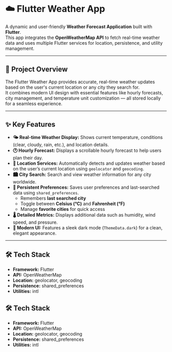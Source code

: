 # ☁️ Flutter Weather App

A dynamic and user-friendly **Weather Forecast Application** built with **Flutter**.  
This app integrates the **OpenWeatherMap API** to fetch real-time weather data and uses multiple Flutter services for location, persistence, and utility management.

---

## 🚀 Project Overview
The Flutter Weather App provides accurate, real-time weather updates based on the user's current location or any city they search for.  
It combines modern UI design with essential features like hourly forecasts, city management, and temperature unit customization — all stored locally for a seamless experience.

---

## ✨ Key Features
- **🌤️ Real-time Weather Display:** Shows current temperature, conditions (clear, cloudy, rain, etc.), and location details.  
- **🕐 Hourly Forecast:** Displays a scrollable hourly forecast to help users plan their day.  
- **📍 Location Services:** Automatically detects and updates weather based on the user’s current location using `geolocator` and `geocoding`.  
- **🏙️ City Search:** Search and view weather information for any city worldwide.  
- **💾 Persistent Preferences:** Saves user preferences and last-searched data using `shared_preferences`.  
  - Remembers **last searched city**  
  - Toggle between **Celsius (°C)** and **Fahrenheit (°F)**  
  - Manage **favorite cities** for quick access  
- **🌡️ Detailed Metrics:** Displays additional data such as humidity, wind speed, and pressure.  
- **🖤 Modern UI:** Features a sleek dark mode (`ThemeData.dark`) for a clean, elegant appearance.

---

## 🛠️ Tech Stack
- **Framework:** Flutter  
- **API:** OpenWeatherMap  
- **Location:** geolocator, geocoding  
- **Persistence:** shared_preferences  
- **Utilities:** intl  
## 🛠️ Tech Stack
- **Framework:** Flutter  
- **API:** OpenWeatherMap  
- **Location:** geolocator, geocoding  
- **Persistence:** shared_preferences  
- **Utilities:** intl  
